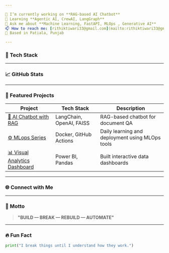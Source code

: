 ```yaml
---

🔭 I’m currently working on **RAG-based AI Chatbot**
🌱 Learning **Agentic AI, CrewAI, LangGraph**
💬 Ask me about **Machine Learning, FastAPI, MLOps , Generative AI**
📫 How to reach me: [rithiktiwari33@gmail.com](mailto:rithiktiwari33@gmail.com)
📍 Based in Patiala, Punjab

---
```


### 🧰 Tech Stack

---

### 📈 GitHub Stats

---

### 🚀 Featured Projects

| Project                                                                         | Tech Stack               | Description                                     |
| ------------------------------------------------------------------------------- | ------------------------ | ----------------------------------------------- |
| [🧠 AI Chatbot with RAG](https://github.com/rithik-06/RAG-chatbot)              | LangChain, OpenAI, FAISS | RAG-based chatbot for document QA               |
| [⚙️ MLops Series](https://github.com/rithik-06/mlops-series)                    | Docker, GitHub Actions   | Daily learning and deployment using MLOps tools |
| [📊 Visual Analytics Dashboard](https://github.com/rithik-06/powerbi-dashboard) | Power BI, Pandas         | Built interactive data dashboards               |

---

### 🌐 Connect with Me

---

### 🧠 Motto

> **"BUILD — BREAK — REBUILD — AUTOMATE"**

---

### 🔥 Fun Fact

```python
print("I break things until I understand how they work.")
```
